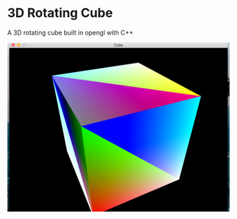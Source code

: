 # 3D Rotating Cube

A 3D rotating cube built in opengl with C++

![Cube][cube_screenshot]

[cube_screenshot]: ./screenshots/rotatingCube.png
